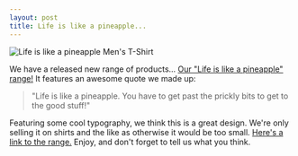 ```yaml
---
layout: post
title: Life is like a pineapple...
---
```

![Life is like a pineapple Men's T-Shirt][shirt-img]

We have a released new range of products... [Our "Life is like a pineapple" range!][life-is-like-a-pineapple-range] It features an awesome quote we made up:
> "Life is like a pineapple. You have to get past the prickly bits to get to the good stuff!"

Featuring some cool typography, we think this is a great design. We're only selling it on shirts and the like as otherwise it would be too small. [Here's a link to the range.][life-is-like-a-pineapple-range] Enjoy, and don't forget to tell us what you think.

[life-is-like-a-pineapple-range]: {{site.outlink}}{{site.zazzle.collections.life-is-like-a-pineapple}}
[shirt-img]: {{site.postimg}}/life-is-like-a-pineapple-range/shirt.jpg